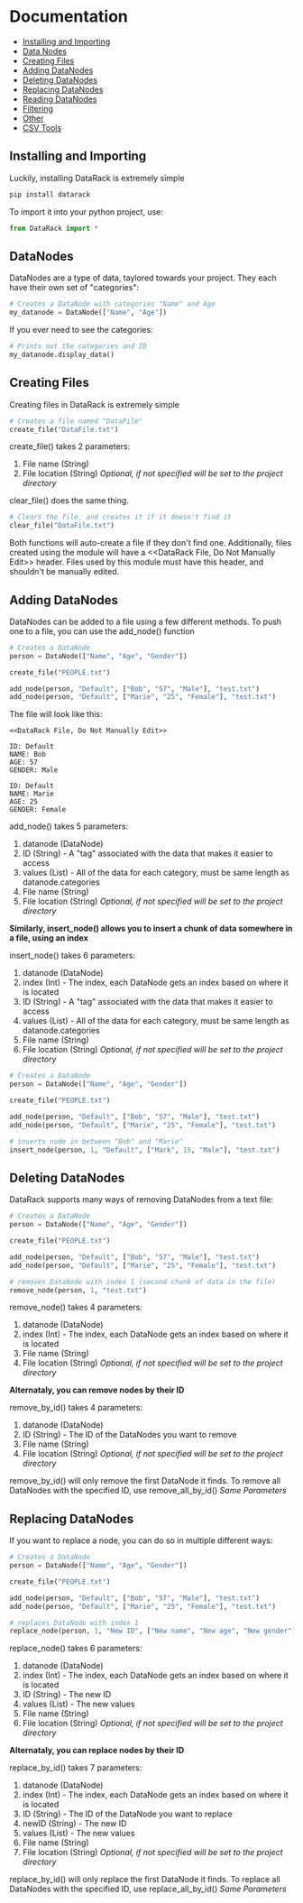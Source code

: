 # Documentation

- [Installing and Importing](#Installing-and-Importing)
- [Data Nodes](##Data-Nodes)
- [Creating Files](##Creating-Files)
- [Adding DataNodes](##Adding-DataNodes)
- [Deleting DataNodes](##Deleting-DataNodes)
- [Replacing DataNodes](##Replacing-DataNodes)
- [Reading DataNodes](##Reading-DataNodes)
- [Filtering](##Filtering)
- [Other](##Other)
- [CSV Tools](##CSVTools)


## Installing and Importing

Luckily, installing DataRack is extremely simple

```bash
pip install datarack
```

To import it into your python project, use:
```python
from DataRack import *
```

## DataNodes

DataNodes are a type of data, taylored towards your project. They each have their own set of "categories":

```python
# Creates a DataNode with categories "Name" and Age
my_datanode = DataNode(["Name", "Age"])
```

If you ever need to see the categories:
```python
# Prints out the categories and ID
my_datanode.display_data()
```


## Creating Files

Creating files in DataRack is extremely simple

```python
# Creates a file named "DataFile"
create_file("DataFile.txt")
```

create_file() takes 2 parameters:
1. File name (String)
2. File location (String) *Optional, if not specified will be set to the project directory*

clear_file() does the same thing. 

```python
# Clears the file, and creates it if it doesn't find it
clear_file("DataFile.txt")
```

Both functions will auto-create a file if they don't find one. Additionally, files created using the module will have a <<DataRack File, Do Not Manually Edit>> header. Files used by this module must have this header, and shouldn't be manually edited.

## Adding DataNodes

DataNodes can be added to a file using a few different methods. To push one to a file, you can use the add_node() function

```python
# Creates a DataNode
person = DataNode(["Name", "Age", "Gender"])

create_file("PEOPLE.txt")

add_node(person, "Default", ["Bob", "57", "Male"], "test.txt")
add_node(person, "Default", ["Marie", "25", "Female"], "test.txt")
```

The file will look like this:

```text
<<DataRack File, Do Not Manually Edit>>

ID: Default
NAME: Bob
AGE: 57
GENDER: Male

ID: Default
NAME: Marie
AGE: 25
GENDER: Female
```

add_node() takes 5 parameters:
1. datanode (DataNode)
2. ID (String) - A "tag" associated with the data that makes it easier to access
3. values (List) - All of the data for each category, must be same length as datanode.categories
5. File name (String)
6. File location (String) *Optional, if not specified will be set to the project directory*

**Similarly, insert_node() allows you to insert a chunk of data somewhere in a file, using an index**

insert_node() takes 6 parameters:
1. datanode (DataNode)
2. index (Int) - The index, each DataNode gets an index based on where it is located 
3. ID (String) - A "tag" associated with the data that makes it easier to access
4. values (List) - All of the data for each category, must be same length as datanode.categories
5. File name (String)
6. File location (String) *Optional, if not specified will be set to the project directory*

```python
# Creates a DataNode
person = DataNode(["Name", "Age", "Gender"])

create_file("PEOPLE.txt")

add_node(person, "Default", ["Bob", "57", "Male"], "test.txt")
add_node(person, "Default", ["Marie", "25", "Female"], "test.txt")

# inserts node in between "Bob" and "Marie"
insert_node(person, 1, "Default", ["Mark", 15, "Male"], "test.txt")
```

## Deleting DataNodes

DataRack supports many ways of removing DataNodes from a text file:

```python
# Creates a DataNode
person = DataNode(["Name", "Age", "Gender"])

create_file("PEOPLE.txt")

add_node(person, "Default", ["Bob", "57", "Male"], "test.txt")
add_node(person, "Default", ["Marie", "25", "Female"], "test.txt")

# removes DataNode with index 1 (second chunk of data in the file)
remove_node(person, 1, "test.txt")
```

remove_node() takes 4 parameters:
1. datanode (DataNode)
2. index (Int) - The index, each DataNode gets an index based on where it is located 
3. File name (String)
4. File location (String) *Optional, if not specified will be set to the project directory*

**Alternataly, you can remove nodes by their ID**

remove_by_id() takes 4 parameters:
1. datanode (DataNode)
2. ID (String) - The ID of the DataNodes you want to remove
3. File name (String)
4. File location (String) *Optional, if not specified will be set to the project directory*

remove_by_id() will only remove the first DataNode it finds. To remove all DataNodes with the specified ID, use remove_all_by_id() *Same Parameters*

## Replacing DataNodes

If you want to replace a node, you can do so in multiple different ways:

```python
# Creates a DataNode
person = DataNode(["Name", "Age", "Gender"])

create_file("PEOPLE.txt")

add_node(person, "Default", ["Bob", "57", "Male"], "test.txt")
add_node(person, "Default", ["Marie", "25", "Female"], "test.txt")

# replaces DataNode with index 1
replace_node(person, 1, "New ID", ["New name", "New age", "New gender"], "test.txt")
```

replace_node() takes 6 parameters:
1. datanode (DataNode)
2. index (Int) - The index, each DataNode gets an index based on where it is located
3. ID (String) - The new ID
4. values (List) - The new values
5. File name (String)
6. File location (String) *Optional, if not specified will be set to the project directory*

**Alternataly, you can replace nodes by their ID**

replace_by_id() takes 7 parameters:
1. datanode (DataNode)
2. index (Int) - The index, each DataNode gets an index based on where it is located
3. ID (String) - The ID of the DataNode you want to replace
4. newID (String) - The new ID
5. values (List) - The new values
6. File name (String)
7. File location (String) *Optional, if not specified will be set to the project directory*

replace_by_id() will only replace the first DataNode it finds. To replace all DataNodes with the specified ID, use replace_all_by_id() *Same Parameters*
